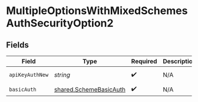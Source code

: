 # MultipleOptionsWithMixedSchemesAuthSecurityOption2


## Fields

| Field                                                                   | Type                                                                    | Required                                                                | Description                                                             | Example                                                                 |
| ----------------------------------------------------------------------- | ----------------------------------------------------------------------- | ----------------------------------------------------------------------- | ----------------------------------------------------------------------- | ----------------------------------------------------------------------- |
| `apiKeyAuthNew`                                                         | *string*                                                                | :heavy_check_mark:                                                      | N/A                                                                     | Token <YOUR_API_KEY>                                                    |
| `basicAuth`                                                             | [shared.SchemeBasicAuth](../../../sdk/models/shared/schemebasicauth.md) | :heavy_check_mark:                                                      | N/A                                                                     |                                                                         |